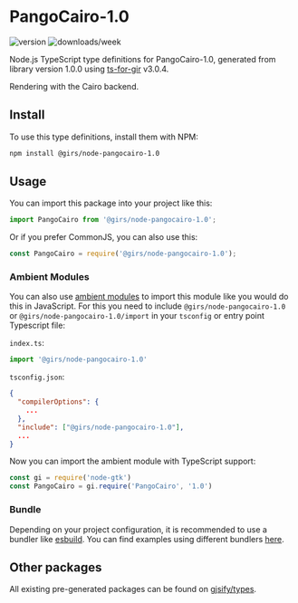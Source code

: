 
# PangoCairo-1.0

![version](https://img.shields.io/npm/v/@girs/node-pangocairo-1.0)
![downloads/week](https://img.shields.io/npm/dw/@girs/node-pangocairo-1.0)


Node.js TypeScript type definitions for PangoCairo-1.0, generated from library version 1.0.0 using [ts-for-gir](https://github.com/gjsify/ts-for-gir) v3.0.4.

Rendering with the Cairo backend.

## Install

To use this type definitions, install them with NPM:
```bash
npm install @girs/node-pangocairo-1.0
```

## Usage

You can import this package into your project like this:
```ts
import PangoCairo from '@girs/node-pangocairo-1.0';
```

Or if you prefer CommonJS, you can also use this:
```ts
const PangoCairo = require('@girs/node-pangocairo-1.0');
```

### Ambient Modules

You can also use [ambient modules](https://github.com/gjsify/ts-for-gir/tree/main/packages/cli#ambient-modules) to import this module like you would do this in JavaScript.
For this you need to include `@girs/node-pangocairo-1.0` or `@girs/node-pangocairo-1.0/import` in your `tsconfig` or entry point Typescript file:

`index.ts`:
```ts
import '@girs/node-pangocairo-1.0'
```

`tsconfig.json`:
```json
{
  "compilerOptions": {
    ...
  },
  "include": ["@girs/node-pangocairo-1.0"],
  ...
}
```

Now you can import the ambient module with TypeScript support: 

```ts
const gi = require('node-gtk')
const PangoCairo = gi.require('PangoCairo', '1.0')
```


### Bundle

Depending on your project configuration, it is recommended to use a bundler like [esbuild](https://esbuild.github.io/). You can find examples using different bundlers [here](https://github.com/gjsify/ts-for-gir/tree/main/examples).

## Other packages

All existing pre-generated packages can be found on [gjsify/types](https://github.com/gjsify/types).


